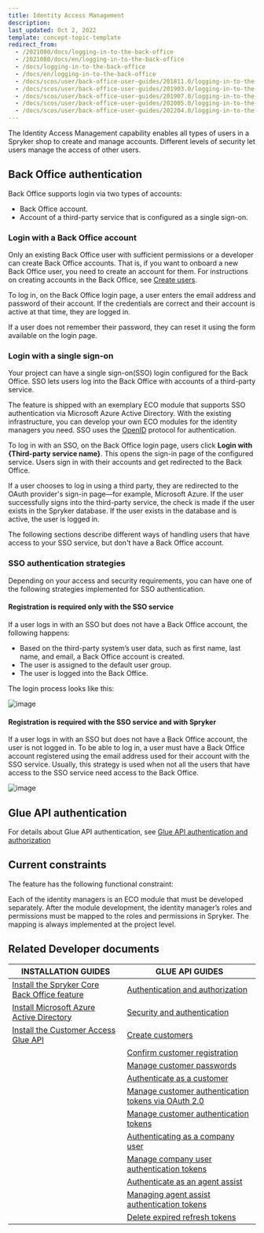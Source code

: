 ```yaml
---
title: Identity Access Management
description:
last_updated: Oct 2, 2022
template: concept-topic-template
redirect_from:
  - /2021080/docs/logging-in-to-the-back-office
  - /2021080/docs/en/logging-in-to-the-back-office
  - /docs/logging-in-to-the-back-office
  - /docs/en/logging-in-to-the-back-office
  - /docs/scos/user/back-office-user-guides/201811.0/logging-in-to-the-back-office.html
  - /docs/scos/user/back-office-user-guides/201903.0/logging-in-to-the-back-office.html
  - /docs/scos/user/back-office-user-guides/201907.0/logging-in-to-the-back-office.html
  - /docs/scos/user/back-office-user-guides/202005.0/logging-in-to-the-back-office.html
  - /docs/scos/user/back-office-user-guides/202204.0/logging-in-to-the-back-office.html
---
```


The Identity Access Management capability enables all types of users in a Spryker shop to create and manage accounts. Different levels of security let users manage the access of other users.

## Back Office authentication

Back Office supports login via two types of accounts:

* Back Office account.
* Account of a third-party service that is configured as a single sign-on.

### Login with a Back Office account

Only an existing Back Office user with sufficient permissions or a developer can create Back Office accounts. That is, if you want to onboard a new Back Office user, you need to create an account for them. For instructions on creating accounts in the Back Office, see [Create users](/docs/pbc/all/user-management/{{page.version}}/base-shop/manage-in-the-back-office/manage-users/create-users.html).


To log in, on the Back Office login page, a user enters the email address and password of their account. If the credentials are correct and their account is active at that time, they are logged in.

If a user does not remember their password, they can reset it using the form available on the login page.

### Login with a single sign-on

Your project can have a single sign-on(SSO) login configured for the Back Office. SSO lets users log into the Back Office with accounts of a third-party service.

The feature is shipped with an exemplary ECO module that supports SSO authentication via Microsoft Azure Active Directory. With the existing infrastructure, you can develop your own ECO modules for the identity managers you need. SSO uses the [OpenID](https://en.wikipedia.org/wiki/OpenID) protocol for authentication.

To log in with an SSO, on the Back Office login page, users click **Login with {Third-party service name}**. This opens the sign-in page of the configured service. Users sign in with their accounts and get redirected to the Back Office.

If a user chooses to log in using a third party, they are redirected to the OAuth provider's sign-in page—for example, Microsoft Azure. If the user successfully signs into the third-party service, the check is made if the user exists in the Spryker database. If the user exists in the database and is active, the user is logged in.

The following sections describe different ways of handling users that have access to your SSO service, but don't have a Back Office account.

### SSO authentication strategies

Depending on your access and security requirements, you can have one of the following strategies implemented for SSO authentication.


#### Registration is required only with the SSO service

If a user logs in with an SSO but does not have a Back Office account, the following happens:
* Based on the third-party system’s user data, such as first name, last name, and email, a Back Office account is created.
* The user is assigned to the default user group.
* The user is logged into the Back Office.

The login process looks like this:

![image](https://confluence-connect.gliffy.net/embed/image/5b0f6ab5-d4d5-4b53-b82a-d73bec9c81ea.png?utm_medium=live&utm_source=custom)

#### Registration is required with the SSO service and with Spryker

If a user logs in with an SSO but does not have a Back Office account, the user is not logged in. To be able to log in, a user must have a Back Office account registered using the email address used for their account with the SSO service. Usually, this strategy is used when not all the users that have access to the SSO service need access to the Back Office.


![image](https://confluence-connect.gliffy.net/embed/image/5b0f6ab5-d4d5-4b53-b82a-d73bec9c81ea.png?utm_medium=live&utm_source=custom)

## Glue API authentication

For details about Glue API authentication, see [Glue API authentication and authorization](/docs/dg/dev/glue-api/{{page.version}}/authentication-and-authorization.html)

## Current constraints

The feature has the following functional constraint:

Each of the identity managers is an ECO module that must be developed separately. After the module development, the identity manager’s roles and permissions must be mapped to the roles and permissions in Spryker. The mapping is always implemented at the project level.





## Related Developer documents

|INSTALLATION GUIDES  | GLUE API GUIDES |
| - | - |
| [Install the Spryker Core Back Office feature](/docs/pbc/all/identity-access-management/{{page.version}}/install-and-upgrade/install-the-spryker-core-back-office-feature.html)  | [Authentication and authorization](/docs/dg/dev/glue-api/{{page.version}}/authentication-and-authorization.html) |
| [Install Microsoft Azure Active Directory](/docs/pbc/all/identity-access-management/{{page.version}}/install-and-upgrade/install-microsoft-azure-active-directory.html)   | [Security and authentication](/docs/dg/dev/glue-api/{{page.version}}/security-and-authentication.html) |
| [Install the Customer Access Glue API](/docs/pbc/all/identity-access-management/{{page.version}}/install-and-upgrade/install-the-customer-access-glue-api.html) |  [Create customers](/docs/pbc/all/identity-access-management/{{page.version}}/manage-using-glue-api/glue-api-create-customers.html) |
| | [Confirm customer registration](/docs/pbc/all/identity-access-management/{{page.version}}/manage-using-glue-api/glue-api-confirm-customer-registration.html) |
| | [Manage customer passwords](/docs/pbc/all/identity-access-management/{{page.version}}/manage-using-glue-api/glue-api-manage-customer-passwords.html) |
| | [Authenticate as a customer](/docs/pbc/all/identity-access-management/{{page.version}}/manage-using-glue-api/glue-api-authenticate-as-a-customer.html) |
| | [Manage customer authentication tokens via OAuth 2.0](/docs/pbc/all/identity-access-management/{{page.version}}/manage-using-glue-api/glue-api-manage-customer-authentication-tokens-via-oauth-2.0.html) |
| | [Manage customer authentication tokens](/docs/pbc/all/identity-access-management/{{page.version}}/manage-using-glue-api/glue-api-manage-customer-authentication-tokens.html) |
| | [Authenticating as a company user](/docs/pbc/all/identity-access-management/{{page.version}}/manage-using-glue-api/glue-api-authenticate-as-a-company-user.html) |
| | [Manage company user authentication tokens](/docs/pbc/all/identity-access-management/{{page.version}}/manage-using-glue-api/glue-api-manage-company-user-authentication-tokens.html) |
| | [Authenticate as an agent assist](/docs/pbc/all/identity-access-management/{{page.version}}/manage-using-glue-api/glue-api-authenticate-as-an-agent-assist.html) |
| | [Managing agent assist authentication tokens](/docs/pbc/all/identity-access-management/{{page.version}}/manage-using-glue-api/glue-api-manage-agent-assist-authentication-tokens.html) |
| | [Delete expired refresh tokens](/docs/pbc/all/identity-access-management/{{page.version}}/manage-using-glue-api/glue-api-delete-expired-refresh-tokens.html) |
